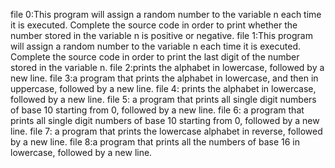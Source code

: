 file 0:This program will assign a random number to the variable n each time it is executed. Complete the source code in order to print whether the number stored in the variable n is positive or negative.
file 1:This program will assign a random number to the variable n each time it is executed. Complete the source code in order to print the last digit of the number stored in the variable n.
file 2:prints the alphabet in lowercase, followed by a new line.
file 3:a program that prints the alphabet in lowercase, and then in uppercase, followed by a new line.
file 4: prints the alphabet in lowercase, followed by a new line.
file 5: a program that prints all single digit numbers of base 10 starting from 0, followed by a new line.
file 6: a program that prints all single digit numbers of base 10 starting from 0, followed by a new line.
file 7: a program that prints the lowercase alphabet in reverse, followed by a new line.
file 8:a program that prints all the numbers of base 16 in lowercase, followed by a new line.